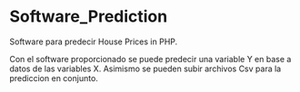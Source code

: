 # Software_Prediction
Software para predecir House Prices in PHP.

Con el software proporcionado se puede predecir una variable Y en base a datos de las variables X.  Asimismo se pueden subir archivos Csv para la prediccion en conjunto.

